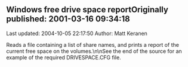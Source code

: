 ## Windows free drive space reportOriginally published: 2001-03-16 09:34:18 
Last updated: 2004-10-05 22:17:50 
Author: Matt Keranen 
 
Reads a file containing a list of share names, and prints a report of the current free space on the volumes.\n\nSee the end of the source for an example of the required DRIVESPACE.CFG file.